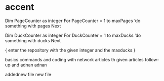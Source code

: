# accent

Dim PageCounter as integer
For PageCounter = 1 to maxPages
    ‘do something with pages
Next

Dim DuckCounter as integer
For DuckCounter = 1 to maxDucks
    ‘do something with ducks
Next

{
    enter the repository with the given integer and the maxducks
}

basics commands and coding with network articles th given articles  follow-up and adnan adnan

addednew file new file
